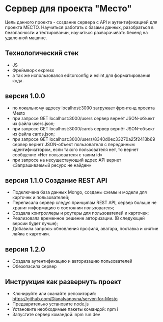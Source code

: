 Сервер для проекта "Место"
=============================
Цель данного проекта - создание сервера с API и аутентификацией для проекта МЕСТО. Научиться работать с базами данных, разобраться в безопасности и тестировании, научиться разворачивать бекенд на удаленной машине.

## Технологический стек
- JS
- Фреймворк express
- а так же использовался editorconfig и eslint для форматирования кода.

## версия 1.0.0
- по локальному адресу localhost:3000 загружает фронтенд проекта Mesto
- при запросе GET localhost:3000/users сервер вернёт JSON-объект из файла users.json;
- при запросе GET localhost:3000/cards сервер вернёт JSON-объект из файла cards.json;
- при запросе GET localhost:3000/users/8340d0ec33270a25f2413b69  сервер вернет JSON-объект пользователя с переданным идентификатором, если такого пользователя нет, то вернет сообщение «Нет пользователя с таким id»
- при запросе на несуществующий адрес API вернет «Запрашиваемый ресурс не найден»

## версия 1.1.0 Создание REST API
- Подключена база данных Mongo, созданы схемы и модели для карточек и пользователей;
- Переписала сервер следуя принципам REST API, сервер больше не хранит информацию о состоянии пользователя;
- Создала контроллеры и роутеры для пользователей и карточек;
- Реализовала временное решение авторизации. (В следующей версии будет лучше);
- Добавила запросы обновления профиля, аватара, поставка и снятие лайка с карточки.

## версия 1.2.0 
- Создала аутентификацию и авторизацию пользователей 
- Обезопасила сервер

## Инструкция как развернуть проект
- Клонируйте или скачайте репозиторий: https://github.com/DianaIvanovna/server-for-Mesto
- Предварительно установите node.js
- Установите необходимые пакеты командой: npm i
- Запустите сервер командой: npm run dev
